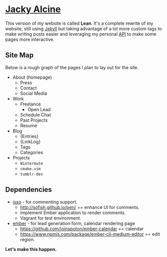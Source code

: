 # [Jacky Alcine][1]

This version of my website is called **Lean**. It's a complete rewrite of my
website, still using [Jekyll][] but taking advantage of a lot more custom tags
to make writing posts easier and leveraging my personal [API][1] to make some
pages more interactive.

## Site Map

Below is a rough graph of the pages I plan to lay out for the site. 

  - About (homepage)
    * Press
    * Contact
    * Social Media
  - Work
    * Freelance
      - Open Lead
    * Schedule Chat
    * Past Projects
    * Resume
  - Blog
    * {Entries}
    * {LinkLog}
    * Tags
    * Categories
  - Projects
    * `Wintermute`
    * `cmake.vim`
    * `tumblr-dev`

## Dependencies

  * [isso][] - for commenting support.
    - http://sofish.github.io/pen/ == enhance UI for comments.
    - Implement Ember application to render comments.
    - Vagrant for test environment.
  * [ember][] - for lead generation form, calendar rendering page
    - https://github.com/joinspoton/ember-calendar == calendar
    - https://www.npmjs.com/package/ember-cli-medium-editor == edit region.

**Let's make this happen.**

[jekyll]: http://jekyllrb.com/
[1]: https://jacky.wtf/projects/jacky.api/
[isso]: http://posativ.org/isso/docs/configuration/client/
[ember]: https://emberjs.org
